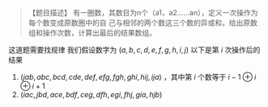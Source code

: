 >【题目描述】 有一圈数，其数目为n个（a1，a2……an），定义一次操作为每个数变成原数圈中的自 己与相邻的两个数这三个数的异或和，给出原数组和操作次数，计算出最后的结果数组。

这道题需要找规律
我们假设数字为 $(a,b,c,d,e,f,g,h,i,j)$
以下是第 $i$ 次操作后的结果
1. $(jab,abc,bcd,cde,def,efg,fgh,ghi,hij,ija)$ ，其中第 $i$ 个数等于  $i-1 \oplus i \oplus i+1$ 
2. $(iac,jbd,ace,bdf,ceg,dfh,egi,fhj,gia,hjb)$
